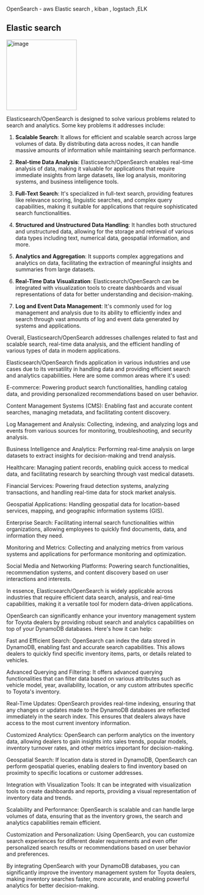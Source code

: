 OpenSearch - aws 
Elastic search , kiban , logstach ,ELK 

## Elastic search

<img width="184" alt="image" src="https://github.com/ashu9439/Study/assets/46566670/b69f35c4-95fd-4ae4-94d9-3f0fc5d61450">



Elasticsearch/OpenSearch is designed to solve various problems related to search and analytics. Some key problems it addresses include:

1. **Scalable Search**: It allows for efficient and scalable search across large volumes of data. By distributing data across nodes, it can handle massive amounts of information while maintaining search performance.

2. **Real-time Data Analysis**: Elasticsearch/OpenSearch enables real-time analysis of data, making it valuable for applications that require immediate insights from large datasets, like log analysis, monitoring systems, and business intelligence tools.

3. **Full-Text Search**: It's specialized in full-text search, providing features like relevance scoring, linguistic searches, and complex query capabilities, making it suitable for applications that require sophisticated search functionalities.

4. **Structured and Unstructured Data Handling**: It handles both structured and unstructured data, allowing for the storage and retrieval of various data types including text, numerical data, geospatial information, and more.

5. **Analytics and Aggregation**: It supports complex aggregations and analytics on data, facilitating the extraction of meaningful insights and summaries from large datasets.

6. **Real-Time Data Visualization**: Elasticsearch/OpenSearch can be integrated with visualization tools to create dashboards and visual representations of data for better understanding and decision-making.

7. **Log and Event Data Management**: It's commonly used for log management and analysis due to its ability to efficiently index and search through vast amounts of log and event data generated by systems and applications.

Overall, Elasticsearch/OpenSearch addresses challenges related to fast and scalable search, real-time data analysis, and the efficient handling of various types of data in modern applications.






Elasticsearch/OpenSearch finds application in various industries and use cases due to its versatility in handling data and providing efficient search and analytics capabilities. Here are some common areas where it's used:

E-commerce: Powering product search functionalities, handling catalog data, and providing personalized recommendations based on user behavior.

Content Management Systems (CMS): Enabling fast and accurate content searches, managing metadata, and facilitating content discovery.

Log Management and Analysis: Collecting, indexing, and analyzing logs and events from various sources for monitoring, troubleshooting, and security analysis.

Business Intelligence and Analytics: Performing real-time analysis on large datasets to extract insights for decision-making and trend analysis.

Healthcare: Managing patient records, enabling quick access to medical data, and facilitating research by searching through vast medical datasets.

Financial Services: Powering fraud detection systems, analyzing transactions, and handling real-time data for stock market analysis.

Geospatial Applications: Handling geospatial data for location-based services, mapping, and geographic information systems (GIS).

Enterprise Search: Facilitating internal search functionalities within organizations, allowing employees to quickly find documents, data, and information they need.

Monitoring and Metrics: Collecting and analyzing metrics from various systems and applications for performance monitoring and optimization.

Social Media and Networking Platforms: Powering search functionalities, recommendation systems, and content discovery based on user interactions and interests.

In essence, Elasticsearch/OpenSearch is widely applicable across industries that require efficient data search, analysis, and real-time capabilities, making it a versatile tool for modern data-driven applications.






OpenSearch can significantly enhance your inventory management system for Toyota dealers by providing robust search and analytics capabilities on top of your DynamoDB databases. Here's how it can help:

Fast and Efficient Search: OpenSearch can index the data stored in DynamoDB, enabling fast and accurate search capabilities. This allows dealers to quickly find specific inventory items, parts, or details related to vehicles.

Advanced Querying and Filtering: It offers advanced querying functionalities that can filter data based on various attributes such as vehicle model, year, availability, location, or any custom attributes specific to Toyota's inventory.

Real-Time Updates: OpenSearch provides real-time indexing, ensuring that any changes or updates made to the DynamoDB databases are reflected immediately in the search index. This ensures that dealers always have access to the most current inventory information.

Customized Analytics: OpenSearch can perform analytics on the inventory data, allowing dealers to gain insights into sales trends, popular models, inventory turnover rates, and other metrics important for decision-making.

Geospatial Search: If location data is stored in DynamoDB, OpenSearch can perform geospatial queries, enabling dealers to find inventory based on proximity to specific locations or customer addresses.

Integration with Visualization Tools: It can be integrated with visualization tools to create dashboards and reports, providing a visual representation of inventory data and trends.

Scalability and Performance: OpenSearch is scalable and can handle large volumes of data, ensuring that as the inventory grows, the search and analytics capabilities remain efficient.

Customization and Personalization: Using OpenSearch, you can customize search experiences for different dealer requirements and even offer personalized search results or recommendations based on user behavior and preferences.

By integrating OpenSearch with your DynamoDB databases, you can significantly improve the inventory management system for Toyota dealers, making inventory searches faster, more accurate, and enabling powerful analytics for better decision-making.



